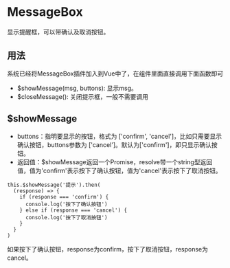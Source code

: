 # MessageBox

显示提醒框，可以带确认及取消按钮。

## 用法

系统已经将MessageBox插件加入到Vue中了，在组件里面直接调用下面函数即可

* $showMessage(msg, buttons): 显示msg。
* $closeMessage(): 关闭提示框，一般不需要调用

## $showMessage

* buttons：指明要显示的按钮，格式为 ['confirm', 'cancel']，比如只需要显示确认按钮，buttons参数为 ['cancel']。默认为['confirm']，即只显示确认按钮。
* 返回值：$showMessage返回一个Promise，resolve带一个string型返回值，值为'confirm'表示按下了确认按钮，值为'cancel'表示按下了取消按钮。

```
this.$showMessage('提示').then(
  (response) => {
    if (response === 'confirm') {
      console.log('按下了确认按钮')
    } else if (response === 'cancel') {
      console.log('按下了取消按钮')
    }
  }
)
```
如果按下了确认按钮，response为confirm，按下了取消按钮，response为cancel。
